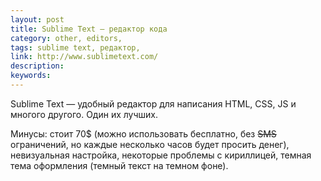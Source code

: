 ```yaml
---
layout: post
title: Sublime Text — редактор кода
category: other, editors, 
tags: sublime text, редактор, 
link: http://www.sublimetext.com/
description: 
keywords: 
---
```


<p>Sublime Text — удобный редактор для написания HTML, CSS, JS и многого другого. Один их лучших.</p>
<p>Минусы: стоит 70$ (можно использовать бесплатно, без <s>SMS</s> ограничений, но каждые несколько часов будет просить денег), невизуальная настройка, некоторые проблемы с кириллицей, темная тема оформления (темный текст на темном фоне).</p>
